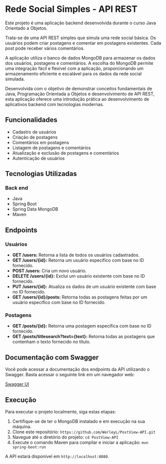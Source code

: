 # Rede Social Simples - API REST

Este projeto é uma aplicação backend desenvolvida durante o curso Java Orientado a Objetos.

Trata-se de uma API REST simples que simula uma rede social básica. Os usuários podem criar postagens e comentar em postagens existentes. Cada post pode receber vários comentários.

A aplicação utiliza o banco de dados MongoDB para armazenar os dados dos usuários, postagens e comentários. A escolha do MongoDB permite uma integração fácil e flexível com a aplicação, proporcionando um armazenamento eficiente e escalável para os dados da rede social simulada.

Desenvolvida com o objetivo de demonstrar conceitos fundamentais de Java, Programação Orientada a Objetos e desenvolvimento de API REST, esta aplicação oferece uma introdução prática ao desenvolvimento de aplicativos backend com tecnologias modernas.

## Funcionalidades

- Cadastro de usuários
- Criação de postagens
- Comentários em postagens
- Listagem de postagens e comentários
- Atualização e exclusão de postagens e comentários
- Autenticação de usuários

## Tecnologias Utilizadas

### Back end

- Java
- Spring Boot
- Spring Data MongoDB
- Maven

## Endpoints

### Usuários

- **GET /users:** Retorna a lista de todos os usuários cadastrados.
- **GET /users/{id}:** Retorna um usuário específico com base no ID fornecido.
- **POST /users:** Cria um novo usuário.
- **DELETE /users/{id}:** Exclui um usuário existente com base no ID fornecido.
- **PUT /users/{id}:** Atualiza os dados de um usuário existente com base no ID fornecido.
- **GET /users/{id}/posts:** Retorna todas as postagens feitas por um usuário específico com base no ID fornecido.

### Postagens

- **GET /posts/{id}:** Retorna uma postagem específica com base no ID fornecido.
- **GET /posts/titlesearch?text={text}:** Retorna todas as postagens que contenham o texto fornecido no título.

## Documentação com Swagger

Você pode acessar a documentação dos endpoints da API utilizando o Swagger. Basta acessar o seguinte link em um navegador web:

[Swagger UI](http://localhost:8080/swagger-ui/index.html#/)

## Execução

Para executar o projeto localmente, siga estas etapas:

1. Certifique-se de ter o MongoDB instalado e em execução na sua máquina.
2. Clone este repositório: `https://github.com/WerleyL/PostView-API.git`
3. Navegue até o diretório do projeto: `cd PostView-API`
4. Execute o comando Maven para compilar e iniciar a aplicação: `mvn spring-boot:run`

A API estará disponível em `http://localhost:8080`.
